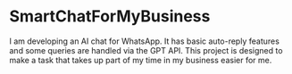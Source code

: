 # SmartChatForMyBusiness
I am developing an AI chat for WhatsApp. It has basic auto-reply features and some queries are handled via the GPT API. This project is designed to make a task that takes up part of my time in my business easier for me.
